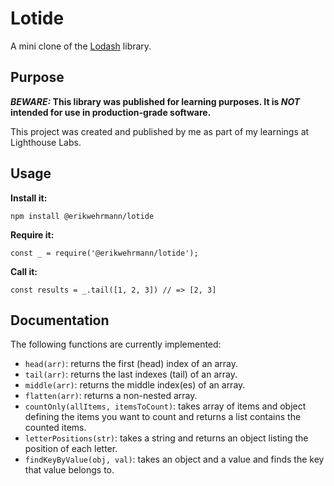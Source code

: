 # Lotide

A mini clone of the [Lodash](https://lodash.com) library.

## Purpose

**_BEWARE:_ This library was published for learning purposes. It is _NOT_ intended for use in production-grade software.**

This project was created and published by me as part of my learnings at Lighthouse Labs.

## Usage

**Install it:**

`npm install @erikwehrmann/lotide`

**Require it:**

`const _ = require('@erikwehrmann/lotide');`

**Call it:**

`const results = _.tail([1, 2, 3]) // => [2, 3]`

## Documentation

The following functions are currently implemented:

* `head(arr)`: returns the first (head) index of an array.
* `tail(arr)`: returns the last indexes (tail) of an array.
* `middle(arr)`: returns the middle index(es) of an array.
* `flatten(arr)`: returns a non-nested array.
* `countOnly(allItems, itemsToCount)`: takes array of items and object defining the items you want to count and returns a list contains the counted items.
* `letterPositions(str)`: takes a string and returns an object listing the position of each letter.
* `findKeyByValue(obj, val)`: takes an object and a value and finds the key that value belongs to.

